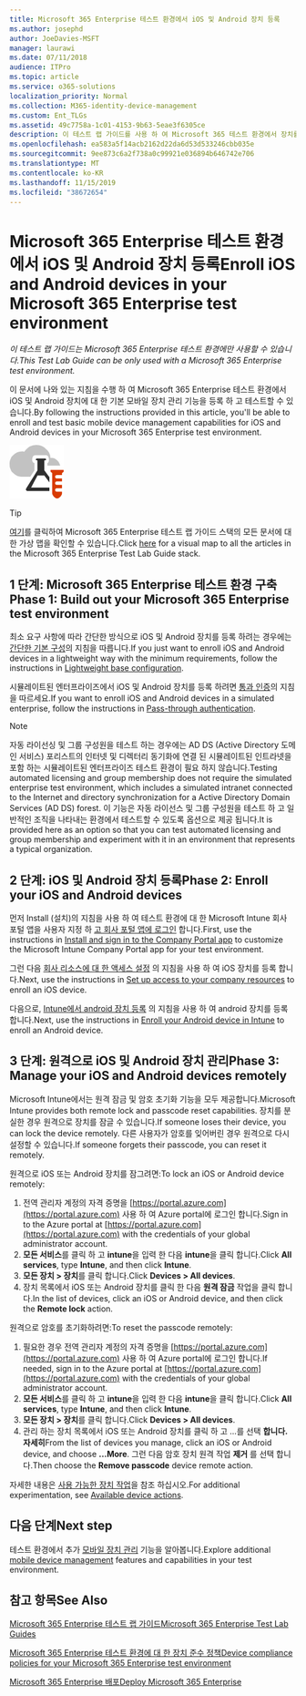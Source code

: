 ```yaml
---
title: Microsoft 365 Enterprise 테스트 환경에서 iOS 및 Android 장치 등록
ms.author: josephd
author: JoeDavies-MSFT
manager: laurawi
ms.date: 07/11/2018
audience: ITPro
ms.topic: article
ms.service: o365-solutions
localization_priority: Normal
ms.collection: M365-identity-device-management
ms.custom: Ent_TLGs
ms.assetid: 49c7758a-1c01-4153-9b63-5eae3f6305ce
description: 이 테스트 랩 가이드를 사용 하 여 Microsoft 365 테스트 환경에서 장치를 등록 하 고 원격으로 관리 합니다.
ms.openlocfilehash: ea583a5f14acb2162d22da6d53d533246cbb035e
ms.sourcegitcommit: 9ee873c6a2f738a0c99921e036894b646742e706
ms.translationtype: MT
ms.contentlocale: ko-KR
ms.lasthandoff: 11/15/2019
ms.locfileid: "38672654"
---
```

# <a name="enroll-ios-and-android-devices-in-your-microsoft-365-enterprise-test-environment"></a><span data-ttu-id="80ea4-103">Microsoft 365 Enterprise 테스트 환경에서 iOS 및 Android 장치 등록</span><span class="sxs-lookup"><span data-stu-id="80ea4-103">Enroll iOS and Android devices in your Microsoft 365 Enterprise test environment</span></span>

<span data-ttu-id="80ea4-104">*이 테스트 랩 가이드는 Microsoft 365 Enterprise 테스트 환경에만 사용할 수 있습니다.*</span><span class="sxs-lookup"><span data-stu-id="80ea4-104">*This Test Lab Guide can be only used with a Microsoft 365 Enterprise test environment.*</span></span>

<span data-ttu-id="80ea4-105">이 문서에 나와 있는 지침을 수행 하 여 Microsoft 365 Enterprise 테스트 환경에서 iOS 및 Android 장치에 대 한 기본 모바일 장치 관리 기능을 등록 하 고 테스트할 수 있습니다.</span><span class="sxs-lookup"><span data-stu-id="80ea4-105">By following the instructions provided in this article, you'll be able to enroll and test basic mobile device management capabilities for iOS and Android devices in your Microsoft 365 Enterprise test environment.</span></span>

![Microsoft 클라우드의 테스트 랩 가이드](media/m365-enterprise-test-lab-guides/cloud-tlg-icon.png)
  
> [!TIP]
> <span data-ttu-id="80ea4-107">[여기](media/m365-enterprise-test-lab-guides/Microsoft365EnterpriseTLGStack.pdf)를 클릭하여 Microsoft 365 Enterprise 테스트 랩 가이드 스택의 모든 문서에 대한 가상 맵을 확인할 수 있습니다.</span><span class="sxs-lookup"><span data-stu-id="80ea4-107">Click [here](media/m365-enterprise-test-lab-guides/Microsoft365EnterpriseTLGStack.pdf) for a visual map to all the articles in the Microsoft 365 Enterprise Test Lab Guide stack.</span></span>

## <a name="phase-1-build-out-your-microsoft-365-enterprise-test-environment"></a><span data-ttu-id="80ea4-108">1 단계: Microsoft 365 Enterprise 테스트 환경 구축</span><span class="sxs-lookup"><span data-stu-id="80ea4-108">Phase 1: Build out your Microsoft 365 Enterprise test environment</span></span>

<span data-ttu-id="80ea4-109">최소 요구 사항에 따라 간단한 방식으로 iOS 및 Android 장치를 등록 하려는 경우에는 [간단한 기본 구성](lightweight-base-configuration-microsoft-365-enterprise.md)의 지침을 따릅니다.</span><span class="sxs-lookup"><span data-stu-id="80ea4-109">If you just want to enroll iOS and Android devices in a lightweight way with the minimum requirements, follow the instructions in [Lightweight base configuration](lightweight-base-configuration-microsoft-365-enterprise.md).</span></span>
  
<span data-ttu-id="80ea4-110">시뮬레이트된 엔터프라이즈에서 iOS 및 Android 장치를 등록 하려면 [통과 인증](pass-through-auth-m365-ent-test-environment.md)의 지침을 따르세요.</span><span class="sxs-lookup"><span data-stu-id="80ea4-110">If you want to enroll iOS and Android devices in a simulated enterprise, follow the instructions in [Pass-through authentication](pass-through-auth-m365-ent-test-environment.md).</span></span>
  
> [!NOTE]
> <span data-ttu-id="80ea4-111">자동 라이선싱 및 그룹 구성원을 테스트 하는 경우에는 AD DS (Active Directory 도메인 서비스) 포리스트의 인터넷 및 디렉터리 동기화에 연결 된 시뮬레이트된 인트라넷을 포함 하는 시뮬레이트된 엔터프라이즈 테스트 환경이 필요 하지 않습니다.</span><span class="sxs-lookup"><span data-stu-id="80ea4-111">Testing automated licensing and group membership does not require the simulated enterprise test environment, which includes a simulated intranet connected to the Internet and directory synchronization for a Active Directory Domain Services (AD DS) forest.</span></span> <span data-ttu-id="80ea4-112">이 기능은 자동 라이선스 및 그룹 구성원을 테스트 하 고 일반적인 조직을 나타내는 환경에서 테스트할 수 있도록 옵션으로 제공 됩니다.</span><span class="sxs-lookup"><span data-stu-id="80ea4-112">It is provided here as an option so that you can test automated licensing and group membership and experiment with it in an environment that represents a typical organization.</span></span> 
>  

## <a name="phase-2-enroll-your-ios-and-android-devices"></a><span data-ttu-id="80ea4-113">2 단계: iOS 및 Android 장치 등록</span><span class="sxs-lookup"><span data-stu-id="80ea4-113">Phase 2: Enroll your iOS and Android devices</span></span>

<span data-ttu-id="80ea4-114">먼저 Install (설치)의 지침을 사용 하 여 테스트 환경에 대 한 Microsoft Intune 회사 포털 앱을 사용자 지정 하 [고 회사 포털 앱에 로그인](https://docs.microsoft.com/intune-user-help/install-and-sign-in-to-the-intune-company-portal-app-ios) 합니다.</span><span class="sxs-lookup"><span data-stu-id="80ea4-114">First, use the instructions in [Install and sign in to the Company Portal app](https://docs.microsoft.com/intune-user-help/install-and-sign-in-to-the-intune-company-portal-app-ios) to customize the Microsoft Intune Company Portal app for your test environment.</span></span>

<span data-ttu-id="80ea4-115">그런 다음 [회사 리소스에 대 한 액세스 설정](https://docs.microsoft.com/intune-user-help/enroll-your-device-in-intune-ios) 의 지침을 사용 하 여 iOS 장치를 등록 합니다.</span><span class="sxs-lookup"><span data-stu-id="80ea4-115">Next, use the instructions in [Set up access to your company resources](https://docs.microsoft.com/intune-user-help/enroll-your-device-in-intune-ios) to enroll an iOS device.</span></span>

<span data-ttu-id="80ea4-116">다음으로, [Intune에서 android 장치 등록](https://docs.microsoft.com/intune-user-help/enroll-your-device-in-intune-android) 의 지침을 사용 하 여 android 장치를 등록 합니다.</span><span class="sxs-lookup"><span data-stu-id="80ea4-116">Next, use the instructions in [Enroll your Android device in Intune](https://docs.microsoft.com/intune-user-help/enroll-your-device-in-intune-android) to enroll an Android device.</span></span>

## <a name="phase-3-manage-your-ios-and-android-devices-remotely"></a><span data-ttu-id="80ea4-117">3 단계: 원격으로 iOS 및 Android 장치 관리</span><span class="sxs-lookup"><span data-stu-id="80ea4-117">Phase 3: Manage your iOS and Android devices remotely</span></span>

<span data-ttu-id="80ea4-118">Microsoft Intune에서는 원격 잠금 및 암호 초기화 기능을 모두 제공합니다.</span><span class="sxs-lookup"><span data-stu-id="80ea4-118">Microsoft Intune provides both remote lock and passcode reset capabilities.</span></span> <span data-ttu-id="80ea4-119">장치를 분실한 경우 원격으로 장치를 잠글 수 있습니다.</span><span class="sxs-lookup"><span data-stu-id="80ea4-119">If someone loses their device, you can lock the device remotely.</span></span> <span data-ttu-id="80ea4-120">다른 사용자가 암호를 잊어버린 경우 원격으로 다시 설정할 수 있습니다.</span><span class="sxs-lookup"><span data-stu-id="80ea4-120">If someone forgets their passcode, you can reset it remotely.</span></span>
  
<span data-ttu-id="80ea4-121">원격으로 iOS 또는 Android 장치를 잠그려면:</span><span class="sxs-lookup"><span data-stu-id="80ea4-121">To lock an iOS or Android device remotely:</span></span>

1. <span data-ttu-id="80ea4-122">전역 관리자 계정의 자격 증명을 [https://portal.azure.com](https://portal.azure.com) 사용 하 여 Azure portal에 로그인 합니다.</span><span class="sxs-lookup"><span data-stu-id="80ea4-122">Sign in to the Azure portal at [https://portal.azure.com](https://portal.azure.com) with the credentials of your global administrator account.</span></span>
2. <span data-ttu-id="80ea4-123">**모든 서비스**를 클릭 하 고 **intune**을 입력 한 다음 **intune**을 클릭 합니다.</span><span class="sxs-lookup"><span data-stu-id="80ea4-123">Click **All services**, type **Intune**, and then click **Intune**.</span></span>
3. <span data-ttu-id="80ea4-124">**모든 장치 > 장치**를 클릭 합니다.</span><span class="sxs-lookup"><span data-stu-id="80ea4-124">Click **Devices > All devices**.</span></span>
4. <span data-ttu-id="80ea4-125">장치 목록에서 iOS 또는 Android 장치를 클릭 한 다음 **원격 잠금** 작업을 클릭 합니다.</span><span class="sxs-lookup"><span data-stu-id="80ea4-125">In the list of devices, click an iOS or Android device, and then click the **Remote lock** action.</span></span>

    
<span data-ttu-id="80ea4-126">원격으로 암호를 초기화하려면:</span><span class="sxs-lookup"><span data-stu-id="80ea4-126">To reset the passcode remotely:</span></span>

1. <span data-ttu-id="80ea4-127">필요한 경우 전역 관리자 계정의 자격 증명을 [https://portal.azure.com](https://portal.azure.com) 사용 하 여 Azure portal에 로그인 합니다.</span><span class="sxs-lookup"><span data-stu-id="80ea4-127">If needed, sign in to the Azure portal at [https://portal.azure.com](https://portal.azure.com) with the credentials of your global administrator account.</span></span>
2. <span data-ttu-id="80ea4-128">**모든 서비스**를 클릭 하 고 **intune**을 입력 한 다음 **intune**을 클릭 합니다.</span><span class="sxs-lookup"><span data-stu-id="80ea4-128">Click **All services**, type **Intune**, and then click **Intune**.</span></span>
3. <span data-ttu-id="80ea4-129">**모든 장치 > 장치**를 클릭 합니다.</span><span class="sxs-lookup"><span data-stu-id="80ea4-129">Click **Devices > All devices**.</span></span>
4. <span data-ttu-id="80ea4-130">관리 하는 장치 목록에서 iOS 또는 Android 장치를 클릭 하 고 ...를 선택 **합니다. 자세히**</span><span class="sxs-lookup"><span data-stu-id="80ea4-130">From the list of devices you manage, click an iOS or Android device, and choose **...More**.</span></span> <span data-ttu-id="80ea4-131">그런 다음 암호 장치 원격 작업 **제거** 를 선택 합니다.</span><span class="sxs-lookup"><span data-stu-id="80ea4-131">Then choose the **Remove passcode** device remote action.</span></span>

<span data-ttu-id="80ea4-132">자세한 내용은 [사용 가능한 장치 작업](https://docs.microsoft.com/intune/device-management#available-device-actions)을 참조 하십시오.</span><span class="sxs-lookup"><span data-stu-id="80ea4-132">For additional experimentation, see [Available device actions](https://docs.microsoft.com/intune/device-management#available-device-actions).</span></span>

    
## <a name="next-step"></a><span data-ttu-id="80ea4-133">다음 단계</span><span class="sxs-lookup"><span data-stu-id="80ea4-133">Next step</span></span>

<span data-ttu-id="80ea4-134">테스트 환경에서 추가 [모바일 장치 관리](m365-enterprise-test-lab-guides.md#mobile-device-management) 기능을 알아봅니다.</span><span class="sxs-lookup"><span data-stu-id="80ea4-134">Explore additional [mobile device management](m365-enterprise-test-lab-guides.md#mobile-device-management) features and capabilities in your test environment.</span></span>

## <a name="see-also"></a><span data-ttu-id="80ea4-135">참고 항목</span><span class="sxs-lookup"><span data-stu-id="80ea4-135">See Also</span></span>

[<span data-ttu-id="80ea4-136">Microsoft 365 Enterprise 테스트 랩 가이드</span><span class="sxs-lookup"><span data-stu-id="80ea4-136">Microsoft 365 Enterprise Test Lab Guides</span></span>](m365-enterprise-test-lab-guides.md)
  
[<span data-ttu-id="80ea4-137">Microsoft 365 Enterprise 테스트 환경에 대 한 장치 준수 정책</span><span class="sxs-lookup"><span data-stu-id="80ea4-137">Device compliance policies for your Microsoft 365 Enterprise test environment</span></span>](mam-policies-for-your-microsoft-365-enterprise-dev-test-environment.md)
  
[<span data-ttu-id="80ea4-138">Microsoft 365 Enterprise 배포</span><span class="sxs-lookup"><span data-stu-id="80ea4-138">Deploy Microsoft 365 Enterprise</span></span>](deploy-microsoft-365-enterprise.md)

